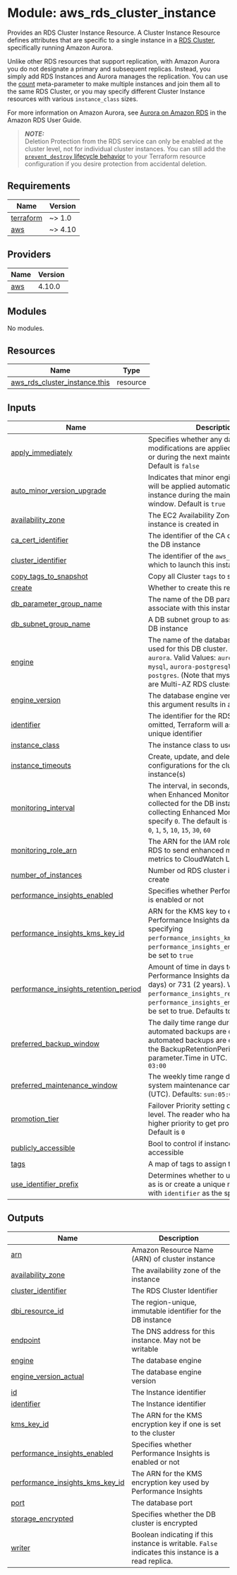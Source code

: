 # Module: aws_rds_cluster_instance

Provides an RDS Cluster Instance Resource. A Cluster Instance Resource defines attributes that are specific to a single instance in a [RDS Cluster](https://registry.terraform.io/providers/hashicorp/aws/latest/docs/resources/rds_cluster), specifically running Amazon Aurora.

Unlike other RDS resources that support replication, with Amazon Aurora you do not designate a primary and subsequent replicas. Instead, you simply add RDS Instances and Aurora manages the replication. You can use the [count](https://www.terraform.io/docs/configuration/meta-arguments/count.html) meta-parameter to make multiple instances and join them all to the same RDS Cluster, or you may specify different Cluster Instance resources with various `instance_class` sizes.

For more information on Amazon Aurora, see [Aurora on Amazon RDS](https://docs.aws.amazon.com/AmazonRDS/latest/UserGuide/CHAP_Aurora.html) in the Amazon RDS User Guide.

> **_NOTE:_** <br>
Deletion Protection from the RDS service can only be enabled at the cluster level, not for individual cluster instances. You can still add the [`prevent_destroy` lifecycle behavior](https://www.terraform.io/docs/configuration/resources.html#prevent_destroy) to your Terraform resource configuration if you desire protection from accidental deletion.

<!-- BEGINNING OF PRE-COMMIT-TERRAFORM DOCS HOOK -->
## Requirements

| Name | Version |
|------|---------|
| <a name="requirement_terraform"></a> [terraform](#requirement\_terraform) | ~> 1.0 |
| <a name="requirement_aws"></a> [aws](#requirement\_aws) | ~> 4.10 |

## Providers

| Name | Version |
|------|---------|
| <a name="provider_aws"></a> [aws](#provider\_aws) | 4.10.0 |

## Modules

No modules.

## Resources

| Name | Type |
|------|------|
| [aws_rds_cluster_instance.this](https://registry.terraform.io/providers/hashicorp/aws/latest/docs/resources/rds_cluster_instance) | resource |

## Inputs

| Name | Description | Type | Default | Required |
|------|-------------|------|---------|:--------:|
| <a name="input_apply_immediately"></a> [apply\_immediately](#input\_apply\_immediately) | Specifies whether any database modifications are applied immediately, or during the next maintenance window. Default is `false` | `bool` | `false` | no |
| <a name="input_auto_minor_version_upgrade"></a> [auto\_minor\_version\_upgrade](#input\_auto\_minor\_version\_upgrade) | Indicates that minor engine upgrades will be applied automatically to the DB instance during the maintenance window. Default is `true` | `bool` | `true` | no |
| <a name="input_availability_zone"></a> [availability\_zone](#input\_availability\_zone) | The EC2 Availability Zone that the DB instance is created in | `string` | `null` | no |
| <a name="input_ca_cert_identifier"></a> [ca\_cert\_identifier](#input\_ca\_cert\_identifier) | The identifier of the CA certificate for the DB instance | `string` | `null` | no |
| <a name="input_cluster_identifier"></a> [cluster\_identifier](#input\_cluster\_identifier) | The identifier of the `aws_rds_cluster` in which to launch this instance | `string` | n/a | yes |
| <a name="input_copy_tags_to_snapshot"></a> [copy\_tags\_to\_snapshot](#input\_copy\_tags\_to\_snapshot) | Copy all Cluster `tags` to snapshots | `bool` | `false` | no |
| <a name="input_create"></a> [create](#input\_create) | Whether to create this resource or not? | `bool` | `true` | no |
| <a name="input_db_parameter_group_name"></a> [db\_parameter\_group\_name](#input\_db\_parameter\_group\_name) | The name of the DB parameter group to associate with this instance | `string` | `null` | no |
| <a name="input_db_subnet_group_name"></a> [db\_subnet\_group\_name](#input\_db\_subnet\_group\_name) | A DB subnet group to associate with this DB instance | `string` | `null` | no |
| <a name="input_engine"></a> [engine](#input\_engine) | The name of the database engine to be used for this DB cluster. Defaults to `aurora`. Valid Values: `aurora`, `aurora-mysql`, `aurora-postgresql`, `mysql`, `postgres`. (Note that mysql and postgres are Multi-AZ RDS clusters) | `string` | `"aurora"` | no |
| <a name="input_engine_version"></a> [engine\_version](#input\_engine\_version) | The database engine version. Updating this argument results in an outage | `string` | `null` | no |
| <a name="input_identifier"></a> [identifier](#input\_identifier) | The identifier for the RDS instance, if omitted, Terraform will assign a random, unique identifier | `string` | n/a | yes |
| <a name="input_instance_class"></a> [instance\_class](#input\_instance\_class) | The instance class to use | `string` | n/a | yes |
| <a name="input_instance_timeouts"></a> [instance\_timeouts](#input\_instance\_timeouts) | Create, update, and delete timeout configurations for the cluster instance(s) | `map(string)` | `{}` | no |
| <a name="input_monitoring_interval"></a> [monitoring\_interval](#input\_monitoring\_interval) | The interval, in seconds, between points when Enhanced Monitoring metrics are collected for the DB instance. To disable collecting Enhanced Monitoring metrics, specify `0`. The default is `0`. Valid Values: `0`, `1`, `5`, `10`, `15`, `30`, `60` | `number` | `0` | no |
| <a name="input_monitoring_role_arn"></a> [monitoring\_role\_arn](#input\_monitoring\_role\_arn) | The ARN for the IAM role that permits RDS to send enhanced monitoring metrics to CloudWatch Logs | `string` | `null` | no |
| <a name="input_number_of_instances"></a> [number\_of\_instances](#input\_number\_of\_instances) | Number od RDS cluster instance to create | `number` | `1` | no |
| <a name="input_performance_insights_enabled"></a> [performance\_insights\_enabled](#input\_performance\_insights\_enabled) | Specifies whether Performance Insights is enabled or not | `bool` | `null` | no |
| <a name="input_performance_insights_kms_key_id"></a> [performance\_insights\_kms\_key\_id](#input\_performance\_insights\_kms\_key\_id) | ARN for the KMS key to encrypt Performance Insights data. When specifying `performance_insights_kms_key_id`, `performance_insights_enabled` needs to be set to `true` | `string` | `null` | no |
| <a name="input_performance_insights_retention_period"></a> [performance\_insights\_retention\_period](#input\_performance\_insights\_retention\_period) | Amount of time in days to retain Performance Insights data. Either 7 (7 days) or 731 (2 years). When specifying `performance_insights_retention_period`, `performance_insights_enabled` needs to be set to true. Defaults to `7` | `number` | `7` | no |
| <a name="input_preferred_backup_window"></a> [preferred\_backup\_window](#input\_preferred\_backup\_window) | The daily time range during which automated backups are created if automated backups are enabled using the BackupRetentionPeriod parameter.Time in UTC. Defaults: `02:00-03:00` | `string` | `"02:00-03:00"` | no |
| <a name="input_preferred_maintenance_window"></a> [preferred\_maintenance\_window](#input\_preferred\_maintenance\_window) | The weekly time range during which system maintenance can occur, in (UTC). Defaults: `sun:05:00-sun:06:00` | `string` | `"sun:05:00-sun:06:00"` | no |
| <a name="input_promotion_tier"></a> [promotion\_tier](#input\_promotion\_tier) | Failover Priority setting on instance level. The reader who has lower tier has higher priority to get promoted to writer. Default is `0` | `number` | `0` | no |
| <a name="input_publicly_accessible"></a> [publicly\_accessible](#input\_publicly\_accessible) | Bool to control if instance is publicly accessible | `bool` | `false` | no |
| <a name="input_tags"></a> [tags](#input\_tags) | A map of tags to assign to the DB cluster | `map(string)` | `{}` | no |
| <a name="input_use_identifier_prefix"></a> [use\_identifier\_prefix](#input\_use\_identifier\_prefix) | Determines whether to use `identifier` as is or create a unique name beginning with `identifier` as the specified prefix | `bool` | `true` | no |

## Outputs

| Name | Description |
|------|-------------|
| <a name="output_arn"></a> [arn](#output\_arn) | Amazon Resource Name (ARN) of cluster instance |
| <a name="output_availability_zone"></a> [availability\_zone](#output\_availability\_zone) | The availability zone of the instance |
| <a name="output_cluster_identifier"></a> [cluster\_identifier](#output\_cluster\_identifier) | The RDS Cluster Identifier |
| <a name="output_dbi_resource_id"></a> [dbi\_resource\_id](#output\_dbi\_resource\_id) | The region-unique, immutable identifier for the DB instance |
| <a name="output_endpoint"></a> [endpoint](#output\_endpoint) | The DNS address for this instance. May not be writable |
| <a name="output_engine"></a> [engine](#output\_engine) | The database engine |
| <a name="output_engine_version_actual"></a> [engine\_version\_actual](#output\_engine\_version\_actual) | The database engine version |
| <a name="output_id"></a> [id](#output\_id) | The Instance identifier |
| <a name="output_identifier"></a> [identifier](#output\_identifier) | The Instance identifier |
| <a name="output_kms_key_id"></a> [kms\_key\_id](#output\_kms\_key\_id) | The ARN for the KMS encryption key if one is set to the cluster |
| <a name="output_performance_insights_enabled"></a> [performance\_insights\_enabled](#output\_performance\_insights\_enabled) | Specifies whether Performance Insights is enabled or not |
| <a name="output_performance_insights_kms_key_id"></a> [performance\_insights\_kms\_key\_id](#output\_performance\_insights\_kms\_key\_id) | The ARN for the KMS encryption key used by Performance Insights |
| <a name="output_port"></a> [port](#output\_port) | The database port |
| <a name="output_storage_encrypted"></a> [storage\_encrypted](#output\_storage\_encrypted) | Specifies whether the DB cluster is encrypted |
| <a name="output_writer"></a> [writer](#output\_writer) | Boolean indicating if this instance is writable. `False` indicates this instance is a read replica. |
<!-- END OF PRE-COMMIT-TERRAFORM DOCS HOOK -->